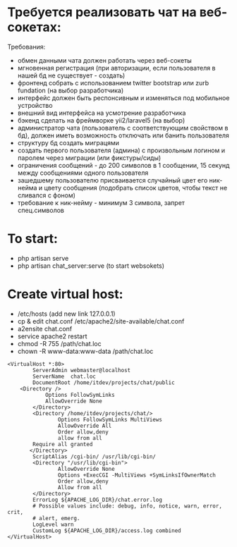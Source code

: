 # Требуется реализовать чат на веб-сокетах:

Требования:
- обмен данными чата должен работать через веб-сокеты
- мгновенная регистрация (при авторизации, если пользователя в нашей бд не существует - создать)
- фронтенд собрать с использованием twitter bootstrap или zurb fundation (на выбор разработчика)
- интерфейс должен быть респонсивным и изменяться под мобильное устройство
- внешний вид интерфейса на усмотрение разработчика
- бэкенд сделать на фреймворке yii2/laravel5 (на выбор)
- администратор чата (пользователь с соответствующим свойством в бд), должен иметь возможность отключать или банить пользователя
- структуру бд создать миграцями
- создать первого пользователя (админа) с произвольным логином и паролем через миграции (или фикстуры/сиды)
- ограничения сообщений - до 200 символов в 1 сообщении, 15 секунд между сообщениями одного пользователя
- зашедшему пользователю присваивается случайный цвет его ник-нейма и цвету сообщения (подобрать список цветов, чтобы текст не сливался с фоном)
- требование к ник-нейму - минимум 3 символа, запрет спец.символов


# To start:
- php artisan serve
- php artisan chat_server:serve (to start websokets)


# Create virtual host: 
- /etc/hosts (add new link 127.0.0.1)
- cp & edit chat.conf /etc/apache2/site-available/chat.conf
- a2ensite chat.conf
- service apache2 restart
- chmod -R 755 /path/chat.loc
- chown -R www-data:www-data /path/chat.loc

```
<VirtualHost *:80>
        ServerAdmin webmaster@localhost
        ServerName  chat.loc
        DocumentRoot /home/itdev/projects/chat/public
	<Directory />
            Options FollowSymLinks
            AllowOverride None
        </Directory>
        <Directory /home/itdev/projects/chat/>
                Options FollowSymLinks MultiViews
                AllowOverride All
                Order allow,deny
                allow from all
		Require all granted
       </Directory>
        ScriptAlias /cgi-bin/ /usr/lib/cgi-bin/
        <Directory "/usr/lib/cgi-bin">
                AllowOverride None
                Options +ExecCGI -MultiViews +SymLinksIfOwnerMatch
                Order allow,deny
                Allow from all
        </Directory>
        ErrorLog ${APACHE_LOG_DIR}/chat.error.log
        # Possible values include: debug, info, notice, warn, error, crit,
        # alert, emerg.
        LogLevel warn
        CustomLog ${APACHE_LOG_DIR}/access.log combined
</VirtualHost>
```
